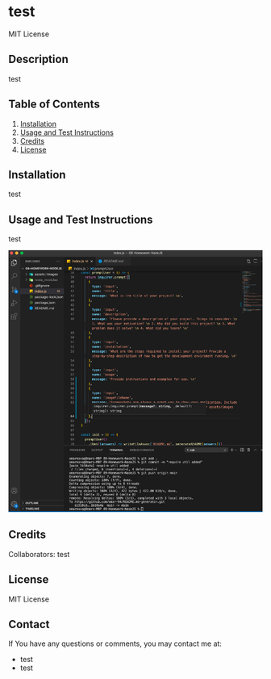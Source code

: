 # test
MIT License

## Description
test

## Table of Contents
1. [Installation](#installation)
2. [Usage and Test Instructions](#instructions)
3. [Credits](#credits)
4. [License](#license)
	
## Installation
test

## Usage and Test Instructions
test

![Screenshot](./assets/images/test.png)

## Credits
Collaborators:
test

## License
MIT License

## Contact
If You have any questions or comments, you may contact me at:
* test
* test


